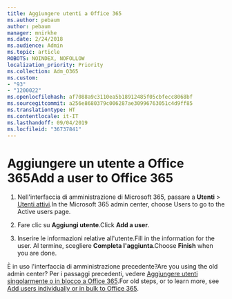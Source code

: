 ```yaml
---
title: Aggiungere utenti a Office 365
ms.author: pebaum
author: pebaum
manager: mnirkhe
ms.date: 2/24/2018
ms.audience: Admin
ms.topic: article
ROBOTS: NOINDEX, NOFOLLOW
localization_priority: Priority
ms.collection: Adm_O365
ms.custom:
- "93"
- "1200022"
ms.openlocfilehash: af7088a9c3110ea5b18912485f05cbfecc8068bf
ms.sourcegitcommit: a256e8680379c006287ae30996763051c4d9ff85
ms.translationtype: HT
ms.contentlocale: it-IT
ms.lasthandoff: 09/04/2019
ms.locfileid: "36737841"
---
```

# <a name="add-a-user-to-office-365"></a><span data-ttu-id="f0770-102">Aggiungere un utente a Office 365</span><span class="sxs-lookup"><span data-stu-id="f0770-102">Add a user to Office 365</span></span>

1. <span data-ttu-id="f0770-103">Nell'interfaccia di amministrazione di Microsoft 365, passare a **Utenti** >  [Utenti attivi](https://admin.microsoft.com/Adminportal/Home?source=applauncher#/users).</span><span class="sxs-lookup"><span data-stu-id="f0770-103">In the Microsoft 365 admin center, choose Users to go to the Active users page.</span></span>

2. <span data-ttu-id="f0770-104">Fare clic su **Aggiungi utente**.</span><span class="sxs-lookup"><span data-stu-id="f0770-104">Click **Add a user**.</span></span>

3. <span data-ttu-id="f0770-105">Inserire le informazioni relative all'utente.</span><span class="sxs-lookup"><span data-stu-id="f0770-105">Fill in the information for the user.</span></span> <span data-ttu-id="f0770-106">Al termine, scegliere **Completa l'aggiunta**.</span><span class="sxs-lookup"><span data-stu-id="f0770-106">Choose **Finish** when you are done.</span></span>

<span data-ttu-id="f0770-107">È in uso l'interfaccia di amministrazione precedente?</span><span class="sxs-lookup"><span data-stu-id="f0770-107">Are you using the old admin center?</span></span> <span data-ttu-id="f0770-108">Per i passaggi precedenti, vedere [Aggiungere utenti singolarmente o in blocco a Office 365](https://docs.microsoft.com/office365/admin/add-users/add-users).</span><span class="sxs-lookup"><span data-stu-id="f0770-108">For old steps, or to learn more, see [ Add users individually or in bulk to Office 365](https://docs.microsoft.com/office365/admin/add-users/add-users).</span></span>
  